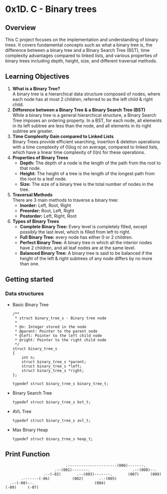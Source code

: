 <h1>0x1D. C - Binary trees</h1>
<h2>Overview</h2>
<p>
	This C project focuses on the implementation and understanding of binary trees. It covers fundamental concepts such as what a binary tree is, the difference between a binary tree and a Binary Search Tree (BST), time complexity advantages compared to linked lists, and various properties of binary trees including depth, height, size, and different traversal methods.
</p>
<h2>Learning Objectives</h2>
<ol>
	<li>
		<strong>What is a Binary Tree?</strong><br>
		A binary tree is a hierarchical data structure composed of nodes, where each node has at most 2 children, referred to as the left child & right child.
	</li>
	<li>
		<strong>Difference between a Binary Tree & a Binary Search Tree (BST)</strong><br>
		While a binary tree is a general hierarchical structure, a Binary Search Tree imposes an ordering property. In a BST, for each node, all elements in its left subtree are less than the node, and all elements in its right subtree are greater.
	</li>
	<li>
		<strong>Time Complexity Gain compared to Linked Lists</strong><br>
		Binary Trees provide efficient searching, insertion & deletion operations with a time complexity of 0(log n) on average, compared to linked lists, which have a linear time complexity of 0(n) for these operations.
	</li>
	<li>
		<strong>Properties of Binary Trees</strong><br>
		<ul>
			<li><strong>Depth:</strong> The depth of a node is the length of the path from the root to that node.</li>
			<li><strong>Height:</strong> The height of a tree is the length of the longest path from the root to a leaf node.</li>
			<li><strong>Size:</strong> The size of a binary tree is the total number of nodes in the tree.</li>
		</ul>
	</li>
	<li>
		<strong>Traversal Methods</strong><br>
		There are 3 main methods to traverse a binary tree:
		<ul>
			<li><strong>Inorder:</strong> Left, Root, Right</li>
			<li><strong>Preorder:</strong> Root, Left, Right</li>
			<li><strong>Postorder:</strong> Left, Right, Root</li>
		</ul>
	</li>
	<li>
		<strong>Types of Binary Trees</strong><br>
		<ul>
			<li><strong>Complete Binary Tree:</strong> Every level is completely filled, except possibly the last level, which is filled from left to right.</li>
			<li><strong>Full Binary Tree:</strong> every node has either 0 or 2 children.</li>
			<li><strong>Perfect Binary Tree:</strong> A binary tree in which all the interior nodes have 2 children, and all leaf nodes are at the same level.</li>
			<li><strong>Balanced Binary Tree:</strong> A binary tree is said to be balanced if the height of the left & right subtrees of any node differs by no more than one.</li>
		</ul>
	</li>
</ol>
<h2>Getting started</h2>
<h3>Data structures</h3>
<ul>
	<li>Basic Binary Tree</li>

```
/**
 * struct binary_tree_s - Binary tree node
 *
 * @n: Integer stored in the node
 * @parent: Pointer to the parent node
 * @left: Pointer to the left child node
 * @right: Pointer to the right child node
 */
struct binary_tree_s
{
    int n;
    struct binary_tree_s *parent;
    struct binary_tree_s *left;
    struct binary_tree_s *right;
};

typedef struct binary_tree_s binary_tree_t;
```
<li>Binary Search Tree</li>

```
typedef struct binary_tree_s bst_t;
```
<li>AVL Tree</li>

```
typedef struct binary_tree_s avl_t;
```
<li>Max Binary Heap</li>

```
typedef struct binary_tree_s heap_t;
```
</ul>
<h2>Print Function</h2>

```
                           .----------------------(006)-------.
                      .--(001)-------.                   .--(008)--.
                 .--(-02)       .--(003)-------.       (007)     (009)
       .-------(-06)          (002)       .--(005)
  .--(-08)--.                           (004)
(-09)     (-07)
```
